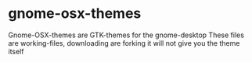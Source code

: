 # gnome-osx-themes
Gnome-OSX-themes are GTK-themes for the gnome-desktop
These files are working-files, downloading are forking it will not give you the theme itself

